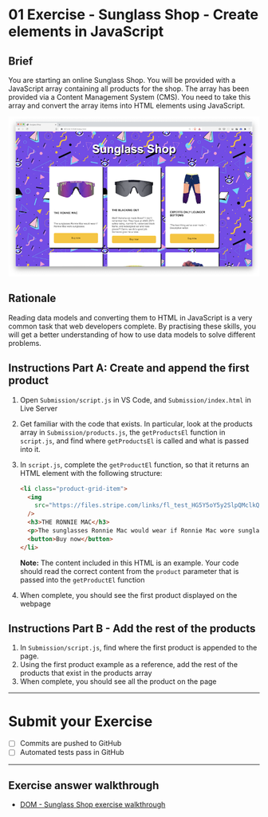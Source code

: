 # 01 Exercise - Sunglass Shop - Create elements in JavaScript

## Brief

You are starting an online Sunglass Shop. You will be provided with a JavaScript array containing all products for the shop. The array has been provided via a Content Management System (CMS). You need to take this array and convert the array items into HTML elements using JavaScript.

![exercise](docs/exercise.png)

## Rationale

Reading data models and converting them to HTML in JavaScript is a very common task that web developers complete. By practising these skills, you will get a better understanding of how to use data models to solve different problems.

## Instructions Part A: Create and append the first product

1. Open `Submission/script.js` in VS Code, and `Submission/index.html` in Live Server
2. Get familiar with the code that exists. In particular, look at the products array in `Submission/products.js`, the `getProductsEl` function in `script.js`, and find where `getProductsEl` is called and what is passed into it.
3. In `script.js`, complete the `getProductEl` function, so that it returns an HTML element with the following structure:

   ```html
   <li class="product-grid-item">
     <img
       src="https://files.stripe.com/links/fl_test_HG5Y5oY5y2SlpQMclkQ0rjXm"
     />
     <h3>THE RONNIE MAC</h3>
     <p>The sunglasses Ronnie Mac would wear if Ronnie Mac wore sunglasses.</p>
     <button>Buy now</button>
   </li>
   ```

   **Note:** The content included in this HTML is an example. Your code should read the correct content from the `product` parameter that is passed into the `getProductEl` function
4. When complete, you should see the first product displayed on the webpage

## Instructions Part B - Add the rest of the products

1. In `Submission/script.js`, find where the first product is appended to the page. 
2. Using the first product example as a reference, add the rest of the products that exist in the products array
3. When complete, you should see all the product on the page

---

# Submit your Exercise

- [ ] Commits are pushed to GitHub
- [ ] Automated tests pass in GitHub

---

## Exercise answer walkthrough

- [DOM - Sunglass Shop exercise walkthrough](https://www.loom.com/share/190b87c90ee343719ecc225ad9a915cf)
